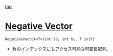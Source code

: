 [top](../README.md)

# [Negative Vector](./negative_vector.hpp)

`NegativeVector<T>(int lo, int hi, T init)`
- 負のインデックスにもアクセス可能な可変長配列。
